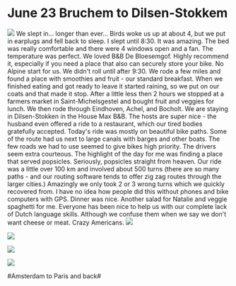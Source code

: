 # June 23 Bruchem to Dilsen-Stokkem

![](data/aa929965-3ea6-4ec8-aa7e-dc3503e93ef4.jpg)
 We slept in... longer than ever... Birds woke us up at about 4, but we put in earplugs and fell back to sleep. I slept until 8:30. It was amazing. The bed was really comfortable and there were 4 windows open and a fan. The temperature was perfect. We loved B&B De Bloesemgof. Highly recommend it, especially if you need a place that also can securely store your bike. No Alpine start for us. We didn't roll until after 9:30. We rode a few miles and found a place with smoothies and fruit - our standard breakfast. When we finished eating and got ready to leave it started raining, so we put on our coats and that made it stop. After a little less then 2 hours we stopped at a farmers market in Saint-Michelsgestel and bought fruit and veggies for lunch. We then rode through Eindhoven, Achel, and Bocholt. We are staying in Dilsen-Stokken in the House Max B&B. The hosts are super nice - the husband even offered a ride to a restaurant, which our tired bodies gratefully accepted. Today's ride was mostly on beautiful bike paths. Some of the route had us next to large canals with barges and other boats. The few roads we had to use seemed to give bikes high priority. The drivers seem extra courteous. The highlight of the day for me was finding a place that served popsicles. Seriously, popsicles straight from heaven. Our ride was a little over 100 km and involved about 500 turns (there are so many paths - and our routing software tends to offer zig zag routes through the larger cities.) Amazingly we only took 2 or 3 wrong turns which we quickly recovered from. I have no idea how people did this without phones and bike computers with GPS. Dinner was nice. Another salad for Natalie and veggie spaghetti for me. Everyone has been nice to help us with our complete lack of Dutch language skills. Although we confuse them when we say we don't want cheese or meat. Crazy Americans. 
![](data/04be2b0e-4c4a-421e-bcdd-432dacafa4fe.jpg)
 
![](data/51657fbb-2363-4875-917f-684427cdba0a.jpg)
 
![](data/88e8b751-705f-4519-917c-f13e7d2b4270.jpg)
 
![](data/c9415bb6-39ac-492c-b12b-f8b5fe6fcdea.jpg)

#Amsterdam to Paris and back#
